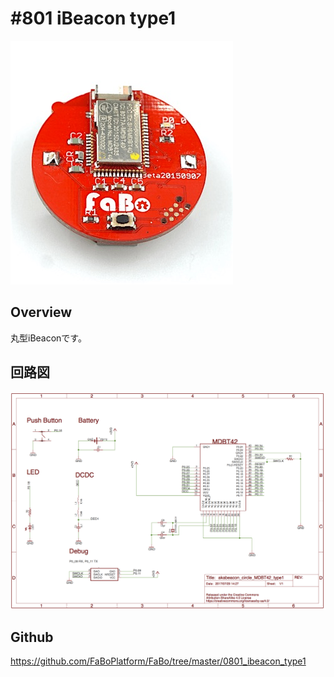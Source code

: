 # #801 iBeacon type1

![](./img/801_ibeacon_type1.jpg)

## Overview

丸型iBeaconです。

## 回路図

![](./img/801_ibeacon_type1_sch.png)

## Github

https://github.com/FaBoPlatform/FaBo/tree/master/0801_ibeacon_type1

